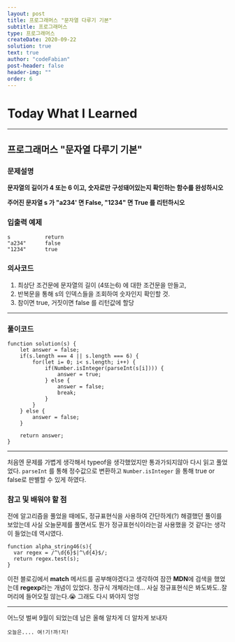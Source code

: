 ```yaml
---
layout: post
title: 프로그래머스 "문자열 다루기 기본"
subtitle: 프로그래머스
type: 프로그래머스
createDate: 2020-09-22
solution: true
text: true
author: "codeFabian"
post-header: false
header-img: ""
order: 6
---
```


# Today What I Learned

<hr>

## 프로그래머스 "문자열 다루기 기본"

### 문제설명

**문자열의 길이가 4 또는 6 이고, 숫자로만 구성돼어있는지 확인하는 함수를 완성하시오**

**주어진 문자열 s 가 "a234' 면 False, "1234" 면 True 를 리턴하시오**

### 입출력 예제

```
s	        return
"a234"	    false
"1234"	    true
```

### 의사코드

1. 최상단 조건문에 문자열의 길이 (4또는6) 에 대한 조건문을 만들고,
2. 반복문을 통해 s의 인덱스들을 조회하여 숫자인지 확인할 것.
3. 참이면 true, 거짓이면 false 를 리턴값에 할당

<hr>

### 풀이코드

```
function solution(s) {
    let answer = false;
    if(s.length === 4 || s.length === 6) {
        for(let i= 0; i< s.length; i++) {
            if(Number.isInteger(parseInt(s[i]))) {
                answer = true;
            } else {
                answer = false;
                break;
            }
        }
    } else {
        answer = false;
    }

    return answer;
}
```

<hr>
처음엔 문제를 가볍게 생각해서 typeof을 생각했었지만 통과가되지않아 다시 읽고 풀었었다.
<code>parseInt</code> 를 통해 정수값으로 변환하고
<code>Number.isInteger</code> 을 통해 true or false로 판별할 수 있게 하였다.

### 참고 및 배워야 할 점

전에 알고리즘을 풀었을 때에도, 정규표현식을 사용하여 간단하게(?) 해결했던 풀이를 보았는데
사실 오늘문제를 풀면서도 뭔가 정규표현식이라는걸 사용했을 것 같다는 생각이 들었는데 역시였다.

```
function alpha_string46(s){
  var regex = /^\d{6}$|^\d{4}$/;
  return regex.test(s);
}
```

이전 블로깅에서 **match** 메서드를 공부해야겠다고 생각하여 잠깐 **MDN**에 검색을 했었는데
**regexp**라는 개념이 있었다. 정규식 개체라는데... 사실 정규표현식은 봐도봐도..잘 머리에 들어오질 않는다.😭 그래도 다시 봐야지 엉엉

<hr>

어느덧 벌써 9월이 되었는데 남은 올해 알차게 더 알차게 보내자

<code>오늘은.... 여!기!까!지!</code>
